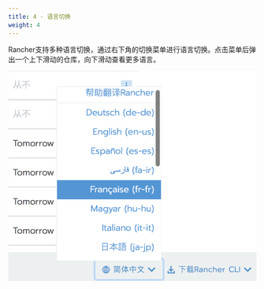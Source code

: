 ```yaml
---
title: 4 - 语言切换
weight: 4 
---
```


Rancher支持多种语言切换，通过右下角的切换菜单进行语言切换。点击菜单后弹出一个上下滑动的仓库，向下滑动查看更多语言。

![image-20180822225624035](_index.assets/image-20180822225624035.png)